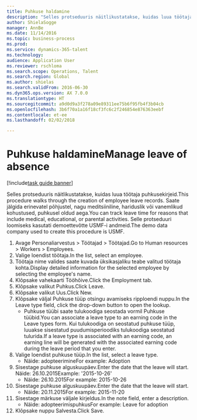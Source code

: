 ```yaml
--- 
title: Puhkuse haldamine
description: "Selles protseduuris näitlikustatakse, kuidas luua töötaja puhkusekirjeid."
author: ShielaSogge
manager: AnnBe
ms.date: 11/14/2016
ms.topic: business-process
ms.prod: 
ms.service: dynamics-365-talent
ms.technology: 
audience: Application User
ms.reviewer: rschloma
ms.search.scope: Operations, Talent
ms.search.region: Global
ms.author: shielas
ms.search.validFrom: 2016-06-30
ms.dyn365.ops.version: AX 7.0.0
ms.translationtype: HT
ms.sourcegitcommit: a9d0d9a3f278a09e89311ee75b6f95fb4f3b04cb
ms.openlocfilehash: 3b6f70a1a16f18cf3fc6c2f246854e876363eebf
ms.contentlocale: et-ee
ms.lasthandoff: 02/02/2018

---
```

# <a name="manage-leave-of-absence"></a><span data-ttu-id="7aa71-103">Puhkuse haldamine</span><span class="sxs-lookup"><span data-stu-id="7aa71-103">Manage leave of absence</span></span>

[!include[task guide banner](../../includes/task-guide-banner.md)]

<span data-ttu-id="7aa71-104">Selles protseduuris näitlikustatakse, kuidas luua töötaja puhkusekirjeid.</span><span class="sxs-lookup"><span data-stu-id="7aa71-104">This procedure walks through the creation of employee leave records.</span></span> <span data-ttu-id="7aa71-105">Saate jälgida erinevatel põhjustel, nagu meditsiiniline, hariduslik või vanemlikud kohustused, puhkusel oldud aega.</span><span class="sxs-lookup"><span data-stu-id="7aa71-105">You can track leave time for reasons that include medical, educational, or parental activities.</span></span> <span data-ttu-id="7aa71-106">Selle protseduuri loomiseks kasutati demoettevõtte USMF-i andmeid.</span><span class="sxs-lookup"><span data-stu-id="7aa71-106">The demo data company used to create this procedure is USMF.</span></span>

1. <span data-ttu-id="7aa71-107">Avage Personaliarvestus > Töötajad > Töötajad.</span><span class="sxs-lookup"><span data-stu-id="7aa71-107">Go to Human resources > Workers > Employees.</span></span>
2. <span data-ttu-id="7aa71-108">Valige loendist töötaja.</span><span class="sxs-lookup"><span data-stu-id="7aa71-108">In the list, select an employee.</span></span>
3. <span data-ttu-id="7aa71-109">Töötaja nime valides saate kuvada üksikasjaliku teabe valitud töötaja kohta.</span><span class="sxs-lookup"><span data-stu-id="7aa71-109">Display detailed information for the selected employee by selecting the employee's name.</span></span>
4. <span data-ttu-id="7aa71-110">Klõpsake vahekaarti Tööhõive.</span><span class="sxs-lookup"><span data-stu-id="7aa71-110">Click the Employment tab.</span></span>
5. <span data-ttu-id="7aa71-111">Klõpsake valikut Puhkus.</span><span class="sxs-lookup"><span data-stu-id="7aa71-111">Click Leave.</span></span>
6. <span data-ttu-id="7aa71-112">Klõpsake valikut Uus.</span><span class="sxs-lookup"><span data-stu-id="7aa71-112">Click New.</span></span>
7. <span data-ttu-id="7aa71-113">Klõpsake väljal Puhkuse tüüp otsingu avamiseks ripploendi nuppu.</span><span class="sxs-lookup"><span data-stu-id="7aa71-113">In the Leave type field, click the drop-down button to open the lookup.</span></span>
    * <span data-ttu-id="7aa71-114">Puhkuse tüübi saate tulukoodiga seostada vormil Puhkuse tüübid.</span><span class="sxs-lookup"><span data-stu-id="7aa71-114">You can associate a leave type to an earning code in the Leave types form.</span></span> <span data-ttu-id="7aa71-115">Kui tulukoodiga on seostatud puhkuse tüüp, luuakse sisestatud puudumisperioodiks tulukoodiga seostatud tulurida.</span><span class="sxs-lookup"><span data-stu-id="7aa71-115">If a leave type is associated with an earning code, an earning line will be generated with the associated earning code during the leave period that you enter.</span></span>  
8. <span data-ttu-id="7aa71-116">Valige loendist puhkuse tüüp.</span><span class="sxs-lookup"><span data-stu-id="7aa71-116">In the list, select a leave type.</span></span> 
    * <span data-ttu-id="7aa71-117">Näide: adopteerimine</span><span class="sxs-lookup"><span data-stu-id="7aa71-117">For example: Adoption</span></span>  
9. <span data-ttu-id="7aa71-118">Sisestage puhkuse alguskuupäev.</span><span class="sxs-lookup"><span data-stu-id="7aa71-118">Enter the date that the leave will start.</span></span> <span data-ttu-id="7aa71-119">Näide: 26.10.2015</span><span class="sxs-lookup"><span data-stu-id="7aa71-119">Example: '2015-10-26'</span></span>
    * <span data-ttu-id="7aa71-120">Näide: 26.10.2015</span><span class="sxs-lookup"><span data-stu-id="7aa71-120">For example:  2015-10-26</span></span>  
10. <span data-ttu-id="7aa71-121">Sisestage puhkuse alguskuupäev.</span><span class="sxs-lookup"><span data-stu-id="7aa71-121">Enter the date that the leave will start.</span></span> 
    * <span data-ttu-id="7aa71-122">Näide: 20.11.2015</span><span class="sxs-lookup"><span data-stu-id="7aa71-122">For example:  2015-11-20</span></span>  
11. <span data-ttu-id="7aa71-123">Sisestage märkuse väljale kirjeldus.</span><span class="sxs-lookup"><span data-stu-id="7aa71-123">In the note field, enter a description.</span></span>
    * <span data-ttu-id="7aa71-124">Näide: adopteerimispuhkus</span><span class="sxs-lookup"><span data-stu-id="7aa71-124">For example: Leave for adoption</span></span>  
12. <span data-ttu-id="7aa71-125">Klõpsake nuppu Salvesta.</span><span class="sxs-lookup"><span data-stu-id="7aa71-125">Click Save.</span></span>


